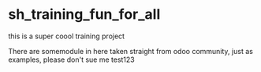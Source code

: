 # sh_training_fun_for_all
this is a super coool training project 

There are somemodule in here taken straight from odoo community, just as examples, please don't sue me
test123
